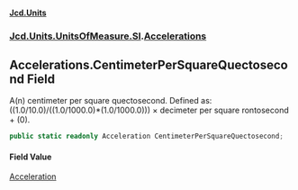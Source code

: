 #### [Jcd.Units](index.md 'index')
### [Jcd.Units.UnitsOfMeasure.SI](Jcd.Units.UnitsOfMeasure.SI.md 'Jcd.Units.UnitsOfMeasure.SI').[Accelerations](Accelerations.md 'Jcd.Units.UnitsOfMeasure.SI.Accelerations')

## Accelerations.CentimeterPerSquareQuectosecond Field

A(n) centimeter per square quectosecond. Defined as: ((1.0/10.0)/((1.0/1000.0)*(1.0/1000.0))) × decimeter per square rontosecond + (0).

```csharp
public static readonly Acceleration CentimeterPerSquareQuectosecond;
```

#### Field Value
[Acceleration](Acceleration.md 'Jcd.Units.UnitTypes.Acceleration')